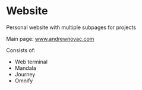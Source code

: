 # Website
Personal website with multiple subpages for projects 

Main page: www.andrewnovac.com

Consists of:
* Web terminal
* Mandala
* Journey
* Omnify
